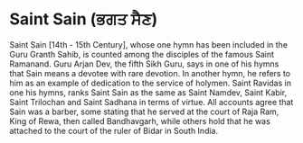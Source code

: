 # Saint Sain (ਭਗਤ ਸੈਣ)

Saint Sain [14th - 15th Century], whose one hymn has been included in the Guru Granth Sahib, is counted among the disciples of the famous Saint Ramanand. Guru Arjan Dev, the fifth Sikh Guru, says in one of his hymns that Sain means a devotee with rare devotion. In another hymn, he refers to him as an example of dedication to the service of holymen. Saint Ravidas in one his hymns, ranks Saint Sain as the same as Saint Namdev, Saint Kabir, Saint Trilochan and Saint Sadhana in terms of virtue. All accounts agree that Sain was a barber, some stating that he served at the court of Raja Ram, King of Rewa, then called Bandhavgarh, while others hold that he was attached to the court of the ruler of Bidar in South India. 
